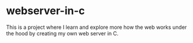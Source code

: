 # webserver-in-c
This is a project where I learn and explore more how the web works under the hood by creating my own web server in C.
